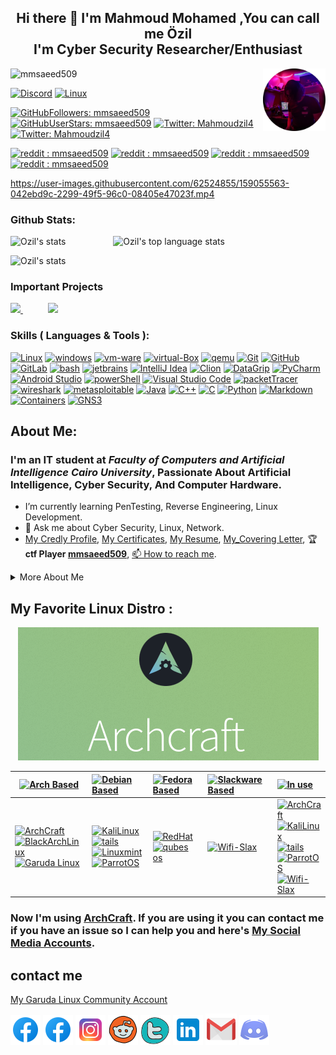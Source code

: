 <h2 align="center">Hi there 👋 I'm Mahmoud Mohamed ,You can call me Özil<br /> I'm Cyber Security Researcher/Enthusiast </h3>


<img align="right" width="100" height="100" src="/Images/ozil.png">

<p align="left"> <img src="https://komarev.com/ghpvc/?username=mmsaeed509&label=Profile%20views&color=informational&style=plastic" alt="mmsaeed509" /> </p> 

[![Discord](https://img.shields.io/badge/discord-Discord-05122A?style=plastic&logo=Discord&color=informational)](https://github.com/mmsaeed509/mmsaeed509/blob/f1a8d5798f105d7fb752b6267704c08376a2c0f5/discordAcc.md)
[![Linux](https://img.shields.io/badge/gitlab-mmsaeed509-05122A?style=plastic&logo=gitlab&logoColor=informational&color=informational)](https://gitlab.com/mmsaeed509)


[![GitHubFollowers: mmsaeed509](https://img.shields.io/github/followers/mmsaeed509?style=social)](https://github.com/mmsaeed509)
[![GitHubUserStars: mmsaeed509](https://img.shields.io/github/stars/mmsaeed509?style=social)](https://github.com/mmsaeed509)
[![Twitter: Mahmoudzil4](https://img.shields.io/twitter/follow/Mahmoudzil4?style=social)](https://twitter.com/Mahmoudzil4)
[![Twitter: Mahmoudzil4](https://img.shields.io/twitter/url?style=social&url=https%3A%2F%2Ftwitter.com%2FMahmoudzil4)](https://twitter.com/Mahmoudzil4)

[![reddit : mmsaeed509](https://img.shields.io/reddit/subreddit-subscribers/mmsaeed509?style=social)](https://www.reddit.com/user/mmsaeed509)
[![reddit : mmsaeed509](https://img.shields.io/reddit/user-karma/link/mmsaeed509?style=social)](https://www.reddit.com/user/mmsaeed509)
[![reddit : mmsaeed509](https://img.shields.io/reddit/user-karma/comment/mmsaeed509?style=social)](https://www.reddit.com/user/mmsaeed509)
[![reddit : mmsaeed509](https://img.shields.io/reddit/user-karma/combined/mmsaeed509?style=social)](https://www.reddit.com/user/mmsaeed509)

<!--  My LinuxDesktopSetup  -->




https://user-images.githubusercontent.com/62524855/159055563-042ebd9c-2299-49f5-96c0-08405e47023f.mp4




<!--  My LinuxDesktopSetup  -->

### Github Stats:
<!--
            &nbsp; -> space
            &emsp; -> 4x(&nbsp;)
-->
<p align="left">
    <img height="165" src="https://github-readme-stats.vercel.app/api?username=mmsaeed509&count_private=true&include_all_commits=true&theme=tokyonight" alt="Ozil's stats" /> &emsp;&emsp;&emsp;&emsp;&nbsp;&nbsp;&nbsp;
    <img src="https://github-readme-stats.vercel.app/api/top-langs/?username=mmsaeed509&layout=compact&theme=tokyonight" alt="Ozil's top language stats" />
</p>

<p align="left">
    <img src="https://github-profile-trophy.vercel.app/?username=mmsaeed509&theme=darkhub&margin-w=15&margin-h=15&column=8&v=2" alt="Ozil's stats" />
</p>

<!--  -->
### Important Projects
            
<a href="https://github.com/mmsaeed509/My-Linux-Customization">
  <img src="https://github-readme-stats.vercel.app/api/pin/?username=mmsaeed509&repo=My-Linux-Customization&layout=compact&theme=tokyonight" />
</a>
            &emsp;&emsp;&nbsp;&nbsp;
<a href="https://github.com/mmsaeed509/Ransomware">
  <img src="https://github-readme-stats.vercel.app/api/pin/?username=mmsaeed509&repo=Ransomware&layout=compact&theme=tokyonight" />
</a>  
            
            
</p>


<!--  -->


### Skills ( Languages & Tools ):
[![Linux](https://img.shields.io/badge/OS-Linux-05122A?style=plastic&logo=Linux&color=informational)](https://www.linux.org/)
[![windows](https://img.shields.io/badge/OS-windows-05122A?style=plastic&logo=windows&logoColor=informational&color=informational)](https://www.microsoft.com/en-us/windows)
[![vm-ware](https://img.shields.io/badge/VM-vmware-05122A?style=plastic&logo=vmware&color=informational)](https://www.vmware.com/mena.html)
[![virtual-Box](https://img.shields.io/badge/VM-virtual%20Box-05122A?style=plastic&logo=virtualBox&color=informational)](https://www.virtualbox.org/)
[![qemu](https://img.shields.io/badge/VM-qemu-05122A?style=plastic&logo=qemu&color=informational)](https://www.qemu.org/)
[![Git](https://img.shields.io/badge/git-Git-05122A?style=plastic&logo=git&color=informational)](https://git-scm.com/)
[![GitHub](https://img.shields.io/badge/tool-GitHub-05122A?style=plastic&logo=github&&color=informational)](https://github.com/)
[![GitLab](https://img.shields.io/badge/tool-GitLab-05122A?style=plastic&logo=gitlab&&color=informational)](https://gitlab.com/)
[![bash](https://img.shields.io/badge/Shell-Bash-informational?style=flat&logo=gnu-bash&color=informational)](https://www.gnu.org/software/bash/)
[![jetbrains](https://img.shields.io/badge/jetbrains-jetbrains-05122A?style=plastic&logo=jetbrains&color=informational)](https://www.jetbrains.com/)
[![IntelliJ Idea](https://img.shields.io/badge/jetbrains-IntelliJ%20Idea-05122A?style=plastic&logo=intellij-idea&color=informational)](https://www.jetbrains.com/idea/)
[![Clion](https://img.shields.io/badge/jetbrains-CLion-05122A?style=plastic&logo=clion&color=informational)](https://www.jetbrains.com/clion/)
[![DataGrip](https://img.shields.io/badge/jetbrains-DataGrip-05122A?style=plastic&logo=datagrip&color=informational)](https://www.jetbrains.com/datagrip/)
[![PyCharm](https://img.shields.io/badge/jetbrains-pycharm-05122A?style=plastic&logo=pycharm&color=informational)](https://www.jetbrains.com/pycharm/)
[![Android Studio](https://img.shields.io/badge/tool-Android%20Studio-05122A?style=plastic&logo=android-studio&color=informational)](https://developer.android.com/studio)
[![powerShell](https://img.shields.io/badge/Shell-powerShell-05122A?style=plastic&logo=powerShell&color=informational)](https://docs.microsoft.com/en-us/powershell/)
[![Visual Studio Code](https://img.shields.io/badge/tool-Visual%20Studio%20Code-05122A?style=plastic&logo=visual-studio-code&color=informational)](https://code.visualstudio.com/)
[![packetTracer](https://img.shields.io/badge/Cisco-packetTracer-05122A?style=plastic&logo=cisco&color=informational)](https://www.netacad.com/)
[![wireshark](https://img.shields.io/badge/Networking-wireshark-05122A?style=plastic&logo=wireshark&color=informational)](https://www.wireshark.org/)
[![metasploitable](https://img.shields.io/badge/HackingTools-metasploitable-05122A?style=plastic&logo=metasploitable&color=informational)](https://sourceforge.net/projects/metasploitable/files/Metasploitable2/)
[![Java](https://img.shields.io/badge/language-Java-05122A?style=plastic&logo=Java&color=informational)](https://www.java.com/en/)
[![C++](https://img.shields.io/badge/language-C++-05122A?style=plastic&logo=c%2B%2B&color=informational)](https://www.cprogramming.com/)
[![C](https://img.shields.io/badge/language-C-05122A?style=plastic&logo=c&color=informational)](https://www.cprogramming.com/)
[![Python](https://img.shields.io/badge/language-Python-05122A?style=plastic&logo=python&color=informational)](https://www.python.org/)
[![Markdown](https://img.shields.io/badge/language-Markdown-05122A?style=plastic&logo=markdown&color=informational)](https://www.markdownguide.org/)
[![Containers](https://img.shields.io/badge/Containers-Docker-05122A?style=plastic&logo=docker&color=informational)](https://www.docker.com/)
[![GNS3](https://img.shields.io/badge/Networking-GNS3-05122A?style=plastic&logo=gns&color=informational)](https://www.gns3.com/)

## About Me:
<!-- ![IMG_20210805_181827](https://github.com/mmsaeed509/mmsaeed509/blob/main/Images/ozil-Setup.jpg) -->

### I'm an IT student at *Faculty of Computers and Artificial Intelligence Cairo University*, Passionate About Artificial Intelligence, Cyber Security, And Computer Hardware. 
* I’m currently learning PenTesting, Reverse Engineering, Linux Development.
* 💬 Ask me about Cyber Security, Linux, Network.
* [My Credly Profile](https://www.credly.com/users/mahmoud-ahmed.f374e933), [My Certificates](Certifications_cv/), [My Resume](Certifications_cv/Mahmoud's%20Resume.pdf), [My_Covering Letter](/Certifications_cv/Mahmoud_CoveringLetter.pdf), 🏆 __ctf Player [mmsaeed509](https://cybertalents.com/dashboard)__, [📫 How to reach me](#contact-me).
<!-- START OF MORE ABOUT ME -->

<details>
   <summary>More About Me</summary>
  <h1 align="center">More About Me  </h1>

![](/Images/ozil-Setup.jpg)

## My Favorite Youtube Channels : [![YouTube](https://img.icons8.com/color/48/000000/youtube--v1.png)](https://www.youtube.com/)
</br>
</br>

### *Tech & Cyber Security & Network & Linux & Programming & Gaming & Setup & Review Channels*

[![David Bombal](https://yt3.ggpht.com/ytc/AKedOLTVmtLFnPv-D9wjVmCdD7bSmVSARDsKBxFeXoh5=s88-c-k-c0x00ffffff-no-rj)](https://www.youtube.com/c/DavidBombal)
[![NetworkChuck](https://yt3.ggpht.com/ytc/AKedOLTHjL08GyIUwy_6DxA3GtUzyPU1aOs2CwgNtuRJ4A=s88-c-k-c0x00ffffff-no-rj)](https://www.youtube.com/c/NetworkChuck)
[![John Hammond](https://yt3.ggpht.com/ytc/AKedOLSKaXhsJjVcucr6ZGs4aFaBu_Qy-oY5z1KBLVGh0Q=s88-c-k-c0x00ffffff-no-rj)](https://www.youtube.com/c/JohnHammond010)
[![Hak5](https://yt3.ggpht.com/ytc/AKedOLQLYwUybycVx47iqpJ-AbSCPACIltHBWax5J8-Uzg=s88-c-k-c0x00ffffff-no-rj)](https://www.youtube.com/channel/UC3s0BtrBJpwNDaflRSoiieQ)
[![ALFA Network Inc](https://yt3.ggpht.com/ytc/AKedOLQqCL-n54irXAaYTl_fAFJzeygWY-MrD4qN61Kg=s88-c-k-c0x00ffffff-no-rj)](https://www.youtube.com/alfanetworkinc)
[![Chris Titus Tech](https://yt3.ggpht.com/ytc/AKedOLTE8sCvbu2Gebpjlu_bX4YJxwFbnKai7m8zxWD05g=s88-c-k-c0x00ffffff-no-rj)](https://www.youtube.com/channel/UCg6gPGh8HU2U01vaFCAsvmQ)
[![TechHut](https://yt3.ggpht.com/TUoF-6QCUIKy6XgFtMG5FWi5FLVhtaUPtTOLvE7Ca3eJif1_RKBci07fKK-QvKxhC0HALEBH7Q=s88-c-k-c0x00ffffff-no-rj)](https://www.youtube.com/c/TechHutHD)
[![freeCodeCamp.org](https://yt3.ggpht.com/ytc/AKedOLTtJvQ1Vfew91vemeLaLdhjOwGx3tTBLlreK_QUyA=s88-c-k-c0x00ffffff-no-rj)](https://www.youtube.com/c/Freecodecamp)
[![Abdul Bari](https://yt3.ggpht.com/ytc/AKedOLQ0ZzmuKDUAnn9PnXylG707Oii6hd73U8rXbRGW=s88-c-k-c0x00ffffff-no-rj)](https://www.youtube.com/channel/UCZCFT11CWBi3MHNlGf019nw)
[![Ghassan Shobaki Computer Science Lectures](https://yt3.ggpht.com/ytc/AKedOLRziOyQOebV9TKKzlhnrOtR0vtXCcbVg3x-YQ83=s88-c-k-c0x00ffffff-no-rj)](https://www.youtube.com/channel/UCthr5rA6EA4c1S0L2OOiygA)
[![سنكرة SANKARA](https://yt3.ggpht.com/ytc/AKedOLQ341O5dYPL0sZVkhmaj22Sr7iNYMC33w1f3KFuUQ=s88-c-k-c0x00ffffff-no-rj)](https://www.youtube.com/channel/UCNR623NFV3DbWpPTrA8cI_A)
[![Omardizer | عمرديزر](https://yt3.ggpht.com/ytc/AKedOLSHnYVS6_m1nE_EKdL8RqlADPkAc3uJh5CbUg1-gg=s88-c-k-c0x00ffffff-no-rj)](https://www.youtube.com/channel/UC1FYFqgdW_1LueJTmXn-8cg)
[![Arabhardware - عرب هاردوير](https://yt3.ggpht.com/ytc/AKedOLSZPULXksuZCTCZKhEttms9Fyfl0AKbfQ7IRBnFtA=s88-c-k-c0x00ffffff-no-rj)](https://www.youtube.com/channel/UC4hJegNmN0gKiJMgVk3icHg)
[![Cambotar | كمبوطر ](https://yt3.ggpht.com/fsy0MPpnKZE2xBSrOJTbhtdOyBTGX0sq8gRmfE2CmXluga3WLI_FiIhyx4DMsyOXbQSUJEnQ=s88-c-k-c0x00ffffff-no-rj)](https://www.youtube.com/channel/UC-BZxIdlztx9bvptinxpnlg)
[![Linus Tech Tips](https://yt3.ggpht.com/ytc/AKedOLTK0y25C0RJiEngT1ae9mrZLXIortPD-DKQxOlRkw=s88-c-k-c0x00ffffff-no-rj)](https://www.youtube.com/channel/UCXuqSBlHAE6Xw-yeJA0Tunw)
[![DIY Perks](https://yt3.ggpht.com/ytc/AKedOLS6UPNPQPwGeEU9cSybQQ9e3TiPAe7yyUu4eMcMRQ=s88-c-k-c0x00ffffff-no-rj)](https://www.youtube.com/c/DIYPerks)
[![Android Basha | أندرويد باشا](https://yt3.ggpht.com/gpNF-Hqc8iZJYgIxpRtWVB3K4-v0-yGjl5nxyDKmgS7UigeiW0V9M2T46D__j9ZNN1Xnc0G2=s88-c-k-c0x00ffffff-no-rj)](https://www.youtube.com/c/AndroidBasha)
[![Mustafa El-Feki - مصطفى الفقي](https://yt3.ggpht.com/5ZlPWfV6nIWIN9Lcc9mOdJgf514it0ir675qlUvnq3_awpBZyILPSQa_NwZcxFbaoUNaxrhyaA=s88-c-k-c0x00ffffff-no-rj)](https://www.youtube.com/channel/UCIij97kWTAKuVPE1DBlZvaw)
[![ExplainingComputers](https://yt3.ggpht.com/U__DRmlaSCOXd6DLbo0luGSwy3QcWZ2qn3mKiopA_pGAc1-2IulmKBxf61WiAX5BLb-7nMylng8=s88-c-k-c0x00ffffff-no-rj)](https://www.youtube.com/channel/UCbiGcwDWZjz05njNPrJU7jA)
[![Designs By IFR](https://yt3.ggpht.com/ytc/AKedOLQ5yPJN3daHYRh68muDONqKbB7gfwC9-1CFaLw2aw=s88-c-k-c0x00ffffff-no-rj)](https://www.youtube.com/channel/UCV11AccJeiMX4ZyHErV2oPw)
[![SavvyNik](https://yt3.ggpht.com/ytc/AKedOLSoSCjd3Z-XOmSwaQBRfF--xJubceEw7NGSODt0mA=s88-c-k-c0x00ffffff-no-rj)](https://www.youtube.com/channel/UC3yaWWA9FF9OBog5U9ml68A)
[![UTD Saudi فيصل السيف ](https://yt3.ggpht.com/ytc/AKedOLTOGUUJZWTSApSvJpSo8q6b3LNPtd-1fg5m4W7R=s88-c-k-c0x00ffffff-no-rj)](https://www.youtube.com/c/uptodateksa2)
[![Tech Talk](https://yt3.ggpht.com/ytc/AKedOLTwzfvzibolhjN7T8079z65wsO0jcT9h0TrMhASbA=s88-c-k-c0x00ffffff-no-rj)](https://www.youtube.com/channel/UCKSI_yXeN8tp7oE7YHFNDrw)
[![Jarrod'sTech](https://yt3.ggpht.com/ytc/AKedOLQHi6TAHmHUwAqdCwj_3688KLEHkXxYEhUvnuv1Kg=s88-c-k-c0x00ffffff-no-rj)](https://www.youtube.com/channel/UC2Rzju32yQPkQ7oIhmeuLwg)
[![Tech Quotes](https://yt3.ggpht.com/ytc/AKedOLQV1IhA89LrDlUyXcVLOhyYHanHLIkG0p-SsKaN=s88-c-k-c0x00ffffff-no-rj)](https://www.youtube.com/channel/UCsAPtCbNnz436DaAr9S3jUw)
[![EPIC HARDWARE](https://yt3.ggpht.com/ytc/AKedOLT6N1RBKVw9lwigR2RF7z59F9XSwtDmlx7idVV8=s88-c-k-c0x00ffffff-no-rj)](https://www.youtube.com/channel/UC-MKe5ZS6BoXYfSIyP8puCg/featured)
[![EF - Linux Made Simple](https://www.youtube.com/channel/UCX_WM2O-X96URC5n66G-hvw)](https://www.youtube.com/channel/UCX_WM2O-X96URC5n66G-hvw)

###   *JetBrains Channels*

[![JetBrainsTV](https://yt3.ggpht.com/ytc/AKedOLTqWbbqTs-obiyFw5ZDvKGYXHnaSU6kY0ciqw0oFw=s88-c-k-c0x00ffffff-no-rj)](https://www.youtube.com/user/JetBrainsTV/channels)
[![IntelliJ IDEA by JetBrains](https://yt3.ggpht.com/ytc/AKedOLR7gbzR0xhCIkhUAzw6lBiMvYUg7GSUEB3rrpiNYg=s88-c-k-c0x00ffffff-no-rj)](https://www.youtube.com/user/intellijideavideo)
[![PyCharm by JetBrains](https://yt3.ggpht.com/ytc/AKedOLQDA1klp1_3RHR-OF04DbnzSUxILe9uazyHsAjP=s88-c-k-c0x00ffffff-no-rj)](https://www.youtube.com/channel/UCak6beUTLlVmf0E4AmnQkmw)
[![nodiagnosticrequired](https://yt3.ggpht.com/ytc/AKedOLTum-rqqyQ5acBWoAb2qe4lduyZ4TtBqne9HLc2=s88-c-k-c0x00ffffff-no-rj)](https://www.youtube.com/channel/UCJZdS1wIqASD1MVrJyX8M2Q)
[![Kotlin by JetBrains](https://yt3.ggpht.com/QfykgcpEnn5dDj_yG8NwtcQiSiSSZuT091pzEACtBECGh7xuVydpV2l6rEw1IJB0kzLQaTKnfg=s88-c-k-c0x00ffffff-no-rj)](https://www.youtube.com/channel/UCP7uiEZIqci43m22KDl0sNw)
[![JetBrains Techlab](https://yt3.ggpht.com/f_aCqHDN3fXJ_T0HEvHyyRYoy4Z0zQ-whlVtXumhYrtRNMvZSL5bj9Mfj0y9iKxPFH--g6jP=s88-c-k-c0x00ffffff-no-rj)](https://www.youtube.com/channel/UCU1w5Rx4bnDjw6kh3qFdTbg)


### *Scientific Channels*

[![anaHr](https://yt3.ggpht.com/ytc/AKedOLSmlT3YjOGm8ULjUARe8daZkRzom1zqT5KH6iKE=s88-c-k-c0x00ffffff-no-rj)](https://www.youtube.com/c/anaHr)
[![Khan Academy](https://yt3.ggpht.com/ytc/AKedOLTYTpeOiL8n_l9gepDh3m3vczvElfHZO-BR6oAf=s88-c-k-c0x00ffffff-no-rj)](https://www.youtube.com/c/khanacademy)

### *Politics and Economics Channels*

[![اقتصاد الكوكب](https://yt3.ggpht.com/ytc/AKedOLTjvlaBHO_gyhx9dtAajhJrb75u_Y--YtMhfrTTzg=s88-c-k-c0x00ffffff-no-rj)](https://www.youtube.com/channel/UCjMdgUQQM68S7tdXspE45Ag)
[![المخبر الاقتصادي - Mokhbir Eqtisadi](https://yt3.ggpht.com/ytc/AKedOLQ4Kib6pue0ajUUgXRJiMZI6dbZt7qgLVn3EXbB_g=s88-c-k-c0x00ffffff-no-rj)](https://www.youtube.com/c/MokhbirEqtisadi)
[![Ahmed El-Beheiry_أحمد بحيري](https://yt3.ggpht.com/ytc/AKedOLQsNi7da9g2qpuKXGzpqOOygUjWrtyILMv9aJo5=s88-c-k-c0x00ffffff-no-rj)](https://www.youtube.com/c/AhmedBehiry)
[![Alshakhanah Alshangy](https://yt3.ggpht.com/ytc/AKedOLSPRlknL8LrgAuFmCpqTDQZYXGmSiCuqWRlJNItAg=s88-c-k-c0x00ffffff-no-rj)](https://www.youtube.com/c/AlshakhanahAlshangy)

### *FootBall & Entertainment & Others Channels*

[![ElKaweer - الكوير ](https://yt3.ggpht.com/ytc/AKedOLQXHr3-Z9hZiWcA7jUS_O4VpGD4l2CTpX9nveyiXw=s88-c-k-c0x00ffffff-no-rj)](https://www.youtube.com/channel/UCvRbdoDaIeiY6umPJg1L0KA)
[![Mamdouh NasrAllah](https://yt3.ggpht.com/ytc/AKedOLQrZVs2tAtB3vHZyByEdT38Li-o_NI2okjGIFe3Bg=s88-c-k-c0x00ffffff-no-rj)](https://www.youtube.com/channel/UC9c89meMU-ES5hb3CVAgIjQ)
[![MNEU](https://yt3.ggpht.com/Y04vRk57lxiqPaiz8SXglGX_dmAweusWyYfKVti4JWS45MJKcenBJZS-vTBDLMprewIKQkK4=s88-c-k-c0x00ffffff-no-rj)](https://www.youtube.com/user/NasrAllah99)
[![Omar Abdelrahim](https://yt3.ggpht.com/ytc/AKedOLR3JfcX0JwLPG3I2bV2D8i2xo1khQpzXFwFX4pM=s88-c-k-c0x00ffffff-no-rj)](https://www.youtube.com/channel/UCxmEEGYXJkgJJO12nJhXl5g)
[![محمد عدنان Mohamad Adnan](https://yt3.ggpht.com/ytc/AKedOLSz8tiRdtqVlfndyVVxqJczA5qvz95fcBa22smdiQ=s88-c-k-c0x00ffffff-no-rj)](https://www.youtube.com/channel/UCxUPU7lI249SW_j5WgByJRA)
[![FC Bayern Munich](https://yt3.ggpht.com/bUoqRSR8mGhGwTX0rPgsFUNAaDM2yZacgYOoSYtuv21-GXOGeDehD5glMD3S50YOsGYIvgsMWA=s88-c-k-c0x00ffffff-no-rj)](https://www.youtube.com/c/fcbayern)
[![German Football](https://yt3.ggpht.com/ytc/AKedOLTKQ0Ujgoi92io1hNgN56iSvZmyM_bYCxTwqKy2=s88-c-k-c0x00ffffff-no-rj)](https://www.youtube.com/c/GermanFootball)
[![Bundesliga](https://yt3.ggpht.com/ytc/AKedOLQRRttxgURK4xqE0A-GcFZlEhxL5skaKlYLjZtOyg=s88-c-k-c0x00ffffff-no-rj)](https://www.youtube.com/bundesligatv)
[![beIN SPORTS](https://yt3.ggpht.com/ytc/AKedOLT3ruHgMaBrdKn9IJwUZQen-8BlZeOy4J_2zG4gOw=s88-c-k-c0x00ffffff-no-rj)](https://www.youtube.com/c/beINSPORTS/channels)
[![AL HASHIM - حسن هاشم](https://yt3.ggpht.com/ytc/AKedOLRHEPdYBD51TTzHSz136-MfO561azOeXisW-7zA=s88-c-k-c0x00ffffff-no-rj)](https://www.youtube.com/channel/UCN1Lyow-3R4jtN-cddDd_eQ)
[![AJ+ كبريت](https://yt3.ggpht.com/ytc/AKedOLRy_PEs6XEYxfQJy6B95qNSsOxDCHvgOSvdtaROFQ=s88-c-k-c0x00ffffff-no-rj)](https://www.youtube.com/channel/UC-4KnPMmZzwAzW7SbVATUZQ)
[![Elplatform - البلاتفورم](https://yt3.ggpht.com/ytc/AKedOLSujrhOtYxqMPmw-aFK_x5qnAkMA49hhVI_F1fV=s88-c-k-c0x00ffffff-no-rj)](https://www.youtube.com/channel/UCO6ST5lJ_wsVIM_6cBiqUvw)
[![يحيى عزام](https://yt3.ggpht.com/tUkNM2gRl7xKoS13i90fnJciObw-9UpXyRtnCAo0Sc8LeGlnayu7lR8dfA8DEoZGwIxim0DMjQ=s88-c-k-c0x00ffffff-no-rj)](https://www.youtube.com/c/YayaAzzam/channels)
[![EL BALF - الاسطى عبده الـبلــف](https://yt3.ggpht.com/3gUKyrmv33zdTHI39Nc4c985bG8UIhJT-KWu9BbxZyXiA-luhmG-qDRZn6ujcTfsaNAFIEFtAg=s88-c-k-c0x00ffffff-no-rj)](https://www.youtube.com/channel/UCyzSRvqm6AVuNtYOMNYEA0Q)
[![YAYA Gaming - العب يا نووب](https://yt3.ggpht.com/ytc/AKedOLSoUpnkvIV_CprQt6P2hyo-bxQW1vaA6uZ6gWn_Qs8=s88-c-k-c0x00ffffff-no-rj)](https://www.youtube.com/channel/UCh6Vd2V_fKhmTYAfeHcOI2A)
[![Premium League](https://yt3.ggpht.com/HOainx3zIByvlAipc0YVLRe67da0G6dxcbDyX-M72Z-SALSnWVWtcMRIn1lsvBDruySYtabL=s88-c-k-c0x00ffffff-no-rj)](https://www.youtube.com/c/PremiumLeagueTV/videos)
[![Saba7o Korah - صباحو كورة](https://yt3.ggpht.com/-bSgg-gyXAA8AGNdJAwHkFD_-VhtCnJ1VwrPUvkZ_jXlLs74WnZ8f1L6kn6GBcydjNBoBcJT=s88-c-k-c0x00ffffff-no-rj)](https://www.youtube.com/channel/UCAIxr4DpLZH-Iih4mlbLjiA)
[![El Hareef - الحريف](https://yt3.ggpht.com/ytc/AKedOLSiUZxr8rJ2F8BiE0dm1x1F6RibgZV1lAFx0Sk48Q=s88-c-k-c0x00ffffff-no-rj)](https://www.youtube.com/channel/UCNbLomUt7UkAUKOxByVKVtA)

## My Tools As A Black Theme 🖤

![Tools As A Black theme](/Images/Black-Theme_Setup.jpg)


## [My Setup](/MySetup/README.md)

![](/Images/OzozSetup.jpg)

## [My Desktop](https://github.com/mmsaeed509/My-Linux-Customization/tree/main/Images)

![](/Images/Xmonad.webp)

![](/Images/desrec.webp)

![](/Images/Xmonad_7.png)

![](/Images/KDE_1.png)

![](/Images/KDE_2.png)

![](/Images/Xmonad-Final.png)

## Games & Hobbies :
Games :

![stronghold crusader](https://img.icons8.com/fluency/48/000000/crusader.png)
![valorant](https://img.icons8.com/color/48/000000/valorant.png)
![FIFA](https://img.icons8.com/color/48/000000/fifa18.png)
![pes](https://img.icons8.com/officel/16/000000/football2--v1.png)
![gta](https://img.icons8.com/ios-filled/50/000000/rockstar-games.png)
![gta-grand](https://img.icons8.com/dusk/50/000000/grand-theft-auto-v.png)
![Hulk](https://img.icons8.com/color/48/000000/hulk.png)

Hobbies : 

![music](https://img.icons8.com/fluency/48/000000/apple-music.png)
![football](https://img.icons8.com/ios/50/000000/goalkeeper-with-net.png)
![sport](https://img.icons8.com/color/48/000000/running--v1.png)
![wwe](https://img.icons8.com/color/48/000000/championship-belt.png)
![pc building](https://img.icons8.com/fluency/48/000000/pc-on-desk.png)


## Favorite National Team & Team :      

&emsp;&emsp;&emsp;&emsp;&emsp;&emsp;&emsp;&emsp;&emsp;&emsp;&nbsp;&nbsp;&nbsp;&nbsp; **Germany 🇩🇪**  &emsp;&emsp;&emsp;&emsp;&emsp;&emsp;&emsp;&emsp;&emsp;&emsp;&emsp;&emsp;&emsp;&emsp;&emsp;&emsp;&emsp;&emsp;&emsp;&emsp;&emsp;&emsp;&emsp;&emsp;&emsp;**FC Bayern München ❤️❤️**

<p align="center">
    <img height="165" src="/Images/dfb_team.png" alt="Germany 🇩" />
       &emsp;&emsp;&emsp;&emsp;&emsp;&emsp;&emsp;&emsp;&emsp;&emsp;&emsp;&emsp;&emsp;&emsp;&emsp;&emsp;&emsp;&emsp;&emsp;&emsp;&emsp;&emsp;&emsp;&emsp;
    <img height="135" src="/Images/fcbayern.png" alt="FC Bayern München ❤️❤️" />
</p>

</details>


<!-- END OF MORE ABOUT ME -->


## My Favorite Linux Distro :
<p align="center">
<a href="https://archcraft.io/">
  <img src="/Images/ArchCraft.png" />
</a>
<p/>



|[![Arch Based](https://img.shields.io/badge/OS-ArchBased-05122A?style=plastic&logo=ArchLinux&color=informational&style=for-the-badge)](https://archlinux.org/) | [![Debian Based](https://img.shields.io/badge/OS-DebianBased-05122A?style=plastic&logo=debian&color=informational&style=for-the-badge)](https://www.debian.org/) | [![Fedora Based](https://img.shields.io/badge/OS-FedoraBased-05122A?style=plastic&logo=Fedora&color=informational&style=for-the-badge)](https://getfedora.org/) | [![Slackware Based](https://img.shields.io/badge/OS-SlackwareBased-05122A?style=plastic&logo=Slackware&color=informational&style=for-the-badge)](http://www.slackware.com/) |[![In use](https://img.shields.io/badge/OS-In%20use-05122A?style=plastic&logo=linux&color=informational&style=for-the-badge)](https://www.linux.org/) | 
| -----------|:-------------|:-------------|:----------------|:----------|
|[![ArchCraft](https://img.shields.io/badge/OS-ArchCraft-05122A?style=plastic&logo=ArchLinux&color=informational&logoColor=green)](https://archcraft.io/) </br> [![BlackArchLinux](https://img.shields.io/badge/OS-blackarchLinux-05122A?style=plastic&logo=ArchLinux&logoColor=black&color=informational)](https://blackarch.org/)</br> [![Garuda Linux](https://img.shields.io/badge/OS-GarudaLinux-05122A?style=plastic&logo=ArchLinux&color=informational&logoColor=important)](https://garudalinux.org/)| [![KaliLinux](https://img.shields.io/badge/OS-KaliLinux-05122A?style=plastic&logo=KaliLinux&color=informational)](https://www.kali.org/) </br> [![tails](https://img.shields.io/badge/OS-Tails%20OS-05122A?style=plastic&logo=tails&color=informational)](https://tails.boum.org/) </br> [![Linuxmint](https://img.shields.io/badge/OS-Linuxmint-05122A?style=plastic&logo=Linuxmint&color=informational)](https://linuxmint.com/) </br> [![ParrotOS](https://img.shields.io/badge/OS-ParrotOS-05122A?style=plastic&logo=debian&color=informational)](https://parrotsec.org/) | [![RedHat](https://img.shields.io/badge/OS-Red%20Hat-05122A?style=plastic&logo=RedHat&color=informational&logoColor=red)](https://www.redhat.com/en) </br> [![qubes os](https://img.shields.io/badge/OS-QubesOS-05122A?style=plastic&logo=QubesOS&color=informational)](https://www.qubes-os.org/) | [![Wifi-Slax](https://img.shields.io/badge/OS-WifiSlax-05122A?style=plastic&logo=slackware&color=informational)](https://www.wifislax.com/) | [![ArchCraft](https://img.shields.io/badge/OS-ArchCraft-05122A?style=plastic&logo=ArchLinux&color=informational&logoColor=green)](https://archcraft.io/) </br> [![KaliLinux](https://img.shields.io/badge/OS-KaliLinux-05122A?style=plastic&logo=KaliLinux&color=informational)](https://www.kali.org/) </br> [![tails](https://img.shields.io/badge/OS-Tails%20OS-05122A?style=plastic&logo=tails&color=informational)](https://tails.boum.org/) </br> [![ParrotOS](https://img.shields.io/badge/OS-ParrotOS-05122A?style=plastic&logo=debian&color=informational)](https://parrotsec.org/) </br> [![Wifi-Slax](https://img.shields.io/badge/OS-WifiSlax-05122A?style=plastic&logo=slackware&color=informational)](https://www.wifislax.com/)|




### Now I'm using [ArchCraft](https://archcraft.io/). If you are using it you can contact me if you have an issue so I can help you and here's [My Social Media Accounts](#contact-me).

<!-- # More About Me: -->

## contact me
[My Garuda Linux Community Account](https://forum.garudalinux.org/u/mmsaeed509/)

[![facebook](/Images/facebook-new.png)](https://www.facebook.com/engrody.linux.5/)
[![facbook](/Images/facebook-new.png)](https://www.facebook.com/profile.php?id=100051122386367)
[![instagram](/Images/instagram-new.png)](https://www.instagram.com/mmsaeed509/)
[![Reddit](/Images/reddit--v4.png)](https://www.reddit.com/user/mmsaeed509)
[![tewtter](/Images/old-twitter-logo.png)](https://twitter.com/Mahmoudzil4)
[![linkedin](/Images/linkedin.png)](https://www.linkedin.com/in/mahmoud-mohamed-said-ahmed-a934b21a5/?fbclid=IwAR0Rd44zZ5v5k6AYz5sgWESonJiUTbAza0oYKxxJsXieK8Muvia59vu-0io)
[![gmail](/Images/gmail--v1.png)](https://github.com/mmsaeed509/mmsaeed509/blob/79a3c3230d9a432559ed6d854edf9f82b8f08005/mail.md)
[![Discord](/Images/discord-logo.png)](https://github.com/mmsaeed509/mmsaeed509/blob/9db1dd287170134273978d20595d3ab671323bd2/discordAcc.md)

